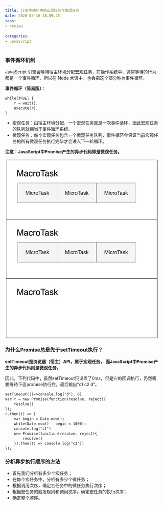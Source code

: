 ```yaml
---
title: js事件循环中的宏观任务与微观任务
date: 2020-05-16 18:09:25
tags:
- review

categories:
- JavaScript
---
```


### 事件循环机制

JavaScript 引擎会等待宿主环境分配宏观任务，在操作系统中，通常等待的行为都是一个事件循环，所以在 Node 术语中，也会把这个部分称为事件循环。

<!--more-->

**事件循环（简易版）：**
```
while(TRUE) {
    r = wait();
    execute(r);
}
```

* 宏观任务：由宿主环境分配，一个宏观任务就是一次事件循环，因此宏观任务的队列就相当于事件循环系统。
* 微观任务：每个宏观任务包含一个微观任务队列，事件循环会保证当前宏观任务的所有微观任务执行完毕才会进入下一轮循环。

**注意：JavaScript中Promise产生的异步代码即是微观任务。**

<img width="500px" height="auto" style="float: left;" src="./javascript-basic1/jbasic1.jpg">
<div style="clear: both"></div>

### 为什么Promise总是先于setTimeout执行？

**setTimeout是浏览器（宿主）API，属于宏观任务， 而JavaScript中Promise产生的异步代码则是微观任务。**

因此，下列代码中，虽然setTimeout只设置了0ms，但是它的回调执行，仍然需要等待下面promise执行完，最后输出”c1 c2 d“。
```
setTimeout(()=>console.log("d"), 0)
var r = new Promise(function(resolve, reject){
    resolve()
});
r.then(() => { 
    var begin = Date.now();
    while(Date.now() - begin < 1000);
    console.log("c1") 
    new Promise(function(resolve, reject){
        resolve()
    }).then(() => console.log("c2"))
});
```

### 分析异步执行顺序的方法

* 首先我们分析有多少个宏任务；
* 在每个宏任务中，分析有多少个微任务；
* 根据调用次序，确定宏任务中的微任务执行次序；
* 根据宏任务的触发规则和调用次序，确定宏任务的执行次序；
* 确定整个顺序。
